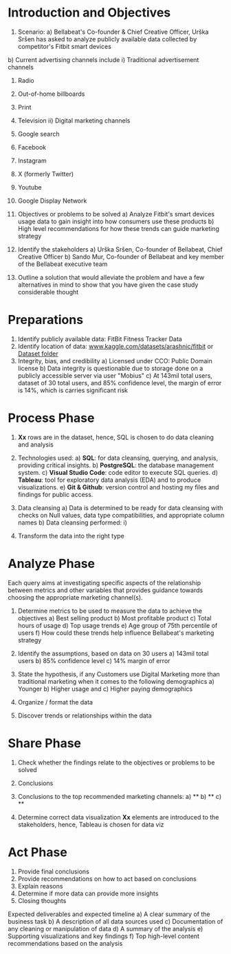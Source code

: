 # Introduction and Objectives
1)	Scenario:
a) Bellabeat's Co-founder & Chief Creative Officer, Urška Sršen has asked to analyze publicly available data collected by competitor's Fitbit smart devices

b) Current advertising channels include
 i)	Traditional advertisement channels
  1)	Radio
  2)	Out-of-home billboards
  3)	Print
  4)	Television
 ii)	Digital marketing channels
  1)	Google search
  2)	Facebook
  3)	Instagram
  4)	X (formerly Twitter)
  5)	Youtube
  6)	Google Display Network

2)	Objectives or problems to be solved
a)	Analyze Fitbit's smart devices usage data to gain insight into how consumers use these products
b)	High level recommendations for how these trends can guide marketing strategy

3)	Identify the stakeholders
a)	Urška Sršen, Co-founder of Bellabeat, Chief Creative Officer
b)	Sando Mur, Co-founder of Bellabeat and key member of the Bellabeat executive team

4)	Outline a solution that would alleviate the problem and have a few alternatives in mind to show that you have given the case study considerable thought

# Preparations
1)	Identify publicly available data: FitBit Fitness Tracker Data
2)	Identify location of data: www.kaggle.com/datasets/arashnic/fitbit or [Dataset folder](/dataset)
3)	Integrity, bias, and credibility
a) Licensed under CCO: Public Domain license
b) Data integrity is questionable due to storage done on a publicly accessible server via user "Mobius"
c)	At 143mil total users, dataset of 30 total users, and 85% confidence level, the margin of error is 14%, which is carries significant risk

# Process Phase
1) **Xx** rows are in the dataset, hence, SQL is chosen to do data cleaning and analysis

2) Technologies used:
a) **SQL**: for data cleansing, querying, and analysis, providing critical insights.
b) **PostgreSQL**: the database management system.
c) **Visual Studio Code**: code editor to execute SQL queries.
d) **Tableau**: tool for exploratory data analysis (EDA) and to produce visualizations.
e) **Git & Github**: version control and hosting my files and findings for public access.

3)	Data cleansing
a) Data is determined to be ready for data cleansing with checks on Null values, data type compatibilities, and appropriate column names
b) Data cleansing performed:
 i)

5)	Transform the data into the right type

# Analyze Phase
Each query aims at investigating specific aspects of the relationship between metrics and other variables that provides guidance towards choosing the appropriate marketing channel(s).
1)	Determine metrics to be used to measure the data to achieve the objectives
a)	Best selling product
b) Most profitable product
c) Total hours of usage
d)	Top usage trends
e) Age group of 75th percentile of users
f) How could these trends help influence Bellabeat's marketing strategy

2)	Identify the assumptions, based on data on 30 users
a)	143mil total users
b)	85% confidence level
c)	14% margin of error

3)	State the hypothesis, if any
Customers use Digital Marketing more than traditional marketing when it comes to the following demographics
a)	Younger
b)	Higher usage and
c)	Higher paying demographics

4)	Organize / format the data

5)	Discover trends or relationships within the data

# Share Phase
1)	Check whether the findings relate to the objectives or problems to be solved

2)	Conclusions

3) Conclusions to the top recommended marketing channels:
a) **
b) **
c) **

4)	Determine correct data visualization
**Xx** elements are introduced to the stakeholders, hence, Tableau is chosen for data viz

# Act Phase
1)	Provide final conclusions
2)	Provide recommendations on how to act based on conclusions
3)	Explain reasons
4)	Determine if more data can provide more insights
5)	Closing thoughts

Expected deliverables and expected timeline
a)	A clear summary of the business task
b)	A description of all data sources used
c)	Documentation of any cleaning or manipulation of data
d)	A summary of the analysis
e)	Supporting visualizations and key findings
f)	Top high-level content recommendations based on the analysis
